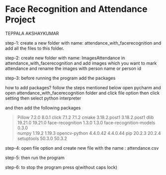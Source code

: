 # Face Recognition and Attendance Project
TEPPALA AKSHAYKUMAR

step-1: create a new folder with name: attendance_with_facerecognition and add all the files to this folder.

step-2: create new folder with name: ImagesAttendance in attendance_with_facerecognition and add images which you want to mark attendance and rename the images with person name or person id

step-3: before running the program add the packages

how to add packages? follow the steps mentioned below
open pycharm and open attendance_with_facerecognition folder and click file option then click setting 
then select python interpreter

and then add the following packages
> Pillow	7.2.0	8.0.1
> click	7.1.2	7.1.2
> cmake	3.18.2.post1	3.18.2.post1
> dlib	19.21.0	19.21.0
> face-recognition	1.3.0	1.3.0
> face-recognition-models	0.3.0	
> numpy	1.19.2	1.19.3
> opencv-python	4.4.0.42	4.4.0.44
> pip	20.2.3	20.2.4
> setuptools	50.3.0	50.3.2

step-4: open file option and create new file with the name : attendance.csv

step-5: then run the program 

step-6: to stop the program press q(without caps lock)